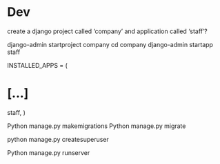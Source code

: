 # Dev

create a django project called  ‘company’ and application called ‘staff’?
 
django-admin startproject company
cd company
django-admin startapp staff

INSTALLED_APPS = ( 
 # [...]
 staff,
 )

Python manage.py makemigrations
Python manage.py migrate

python manage.py createsuperuser
 
Python manage.py runserver

